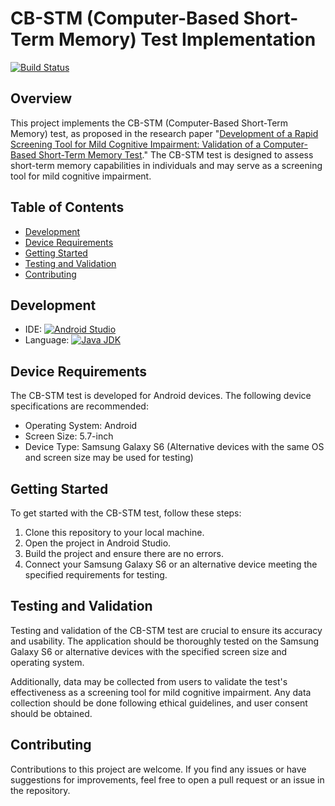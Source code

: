 # CB-STM (Computer-Based Short-Term Memory) Test Implementation

[![Build Status](https://github.com/danghoangnhan/Computer-Based-Short-Term-Memory/actions/workflows/android.yml/badge.svg)](https://github.com/danghoangnhan/Computer-Based-Short-Term-Memory/actions/workflows/android.yml)

## Overview

This project implements the CB-STM (Computer-Based Short-Term Memory) test, as proposed in the research paper "[Development of a Rapid Screening Tool for Mild Cognitive Impairment: Validation of a Computer-Based Short-Term Memory Test](https://www.semanticscholar.org/paper/Development-of-a-Rapid-Screening-Tool-for-Mild-of-a-Yip-Chen/179e50de6f610f9669064fbf57832a6f9915bc20)." The CB-STM test is designed to assess short-term memory capabilities in individuals and may serve as a screening tool for mild cognitive impairment.

## Table of Contents

- [Development](#development)
- [Device Requirements](#device-requirements)
- [Getting Started](#getting-started)
- [Testing and Validation](#testing-and-validation)
- [Contributing](#contributing)

## Development

- IDE: [![Android Studio](https://img.shields.io/badge/Android%20Studio-Latest-brightgreen)](https://developer.android.com/studio)
- Language:  [![Java JDK](https://img.shields.io/badge/Java%20JDK-11-blue)](https://www.oracle.com/java/technologies/javase-jdk11-downloads.html)

## Device Requirements

The CB-STM test is developed for Android devices. The following device specifications are recommended:

- Operating System: Android
- Screen Size: 5.7-inch
- Device Type: Samsung Galaxy S6 (Alternative devices with the same OS and screen size may be used for testing)

## Getting Started

To get started with the CB-STM test, follow these steps:

1. Clone this repository to your local machine.
2. Open the project in Android Studio.
3. Build the project and ensure there are no errors.
4. Connect your Samsung Galaxy S6 or an alternative device meeting the specified requirements for testing.



## Testing and Validation

Testing and validation of the CB-STM test are crucial to ensure its accuracy and usability. The application should be thoroughly tested on the Samsung Galaxy S6 or alternative devices with the specified screen size and operating system.

Additionally, data may be collected from users to validate the test's effectiveness as a screening tool for mild cognitive impairment. Any data collection should be done following ethical guidelines, and user consent should be obtained.

## Contributing

Contributions to this project are welcome. If you find any issues or have suggestions for improvements, feel free to open a pull request or an issue in the repository.

